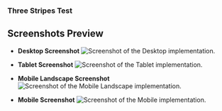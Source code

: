 ### Three Stripes Test
## Screenshots Preview
+ **Desktop Screenshot**
![Screenshot of the Desktop implementation.](https://i.postimg.cc/RFdxBtGY/127-0-0-1-5500-Index-html-6.png)

+ **Tablet Screenshot**
![Screenshot of the Tablet implementation.](https://i.postimg.cc/y8yM9cC8/127-0-0-1-5500-Index-html-5.png)

+ **Mobile Landscape Screenshot**
![Screenshot of the Mobile Landscape implementation.](https://i.postimg.cc/ncvgbBzG/127-0-0-1-5500-Index-html-4.png)

+ **Mobile Screenshot**
![Screenshot of the Mobile implementation.](https://i.postimg.cc/8kvnMMhg/127-0-0-1-5500-Index-html-2.png)
